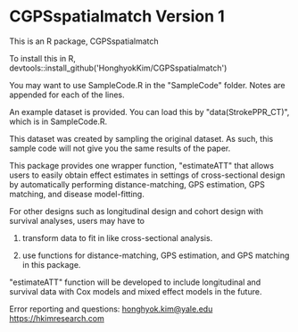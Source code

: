 # CGPSspatialmatch Version 1
This is an R package, CGPSspatialmatch

To install this in R, devtools::install_github('HonghyokKim/CGPSspatialmatch')


You may want to use SampleCode.R in the "SampleCode" folder. Notes are appended for each of the lines.

An example dataset is provided. You can load this by "data(StrokePPR_CT)", which is in SampleCode.R.

This dataset was created by sampling the original dataset. As such, this sample code will not give you the same results of the paper.


This package provides one wrapper function, "estimateATT" that allows users to easily obtain effect estimates in settings of cross-sectional design by automatically performing distance-matching, GPS estimation, GPS matching, and disease model-fitting.


For other designs such as longitudinal design and cohort design with survival analyses, users may have to

1) transform data to fit in like cross-sectional analysis.

2) use functions for distance-matching, GPS estimation, and GPS matching in this package.

"estimateATT" function  will be developed to include longitudinal and survival data with Cox models and mixed effect models in the future.

Error reporting and questions: 
honghyok.kim@yale.edu
https://hkimresearch.com


